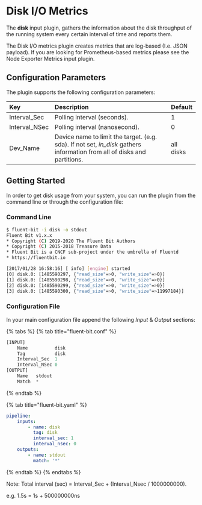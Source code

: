 # Disk I/O Metrics

The **disk** input plugin, gathers the information about the disk throughput of the running system every certain interval of time and reports them.

The Disk I/O metrics plugin creates metrics that are log-based \(I.e. JSON payload\). If you are looking for Prometheus-based metrics please see the Node Exporter Metrics input plugin. 

## Configuration Parameters

The plugin supports the following configuration parameters:

| Key | Description | Default |
| :--- | :--- | :--- |
| Interval\_Sec | Polling interval \(seconds\).  | 1 |
| Interval\_NSec | Polling interval \(nanosecond\). | 0 |
| Dev\_Name | Device name to limit the target. \(e.g. sda\). If not set, _in\_disk_ gathers information from all of disks and partitions. | all disks |

## Getting Started

In order to get disk usage from your system, you can run the plugin from the command line or through the configuration file:

### Command Line

```bash
$ fluent-bit -i disk -o stdout
Fluent Bit v1.x.x
* Copyright (C) 2019-2020 The Fluent Bit Authors
* Copyright (C) 2015-2018 Treasure Data
* Fluent Bit is a CNCF sub-project under the umbrella of Fluentd
* https://fluentbit.io

[2017/01/28 16:58:16] [ info] [engine] started
[0] disk.0: [1485590297, {"read_size"=>0, "write_size"=>0}]
[1] disk.0: [1485590298, {"read_size"=>0, "write_size"=>0}]
[2] disk.0: [1485590299, {"read_size"=>0, "write_size"=>0}]
[3] disk.0: [1485590300, {"read_size"=>0, "write_size"=>11997184}]
```

### Configuration File

In your main configuration file append the following _Input_ & _Output_ sections:

{% tabs %}
{% tab title="fluent-bit.conf" %}
```python
[INPUT]
    Name          disk
    Tag           disk
    Interval_Sec  1
    Interval_NSec 0
[OUTPUT]
    Name   stdout
    Match  *
```
{% endtab %}

{% tab title="fluent-bit.yaml" %}
```yaml
pipeline:
    inputs:
        - name: disk
          tag: disk
          interval_sec: 1
          interval_nsec: 0
    outputs:
        - name: stdout
          match: '*'
```
{% endtab %}
{% endtabs %}


Note: Total interval \(sec\) = Interval\_Sec + \(Interval\_Nsec / 1000000000\).

e.g. 1.5s = 1s + 500000000ns

